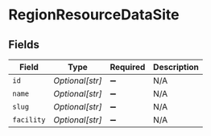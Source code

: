# RegionResourceDataSite


## Fields

| Field              | Type               | Required           | Description        |
| ------------------ | ------------------ | ------------------ | ------------------ |
| `id`               | *Optional[str]*    | :heavy_minus_sign: | N/A                |
| `name`             | *Optional[str]*    | :heavy_minus_sign: | N/A                |
| `slug`             | *Optional[str]*    | :heavy_minus_sign: | N/A                |
| `facility`         | *Optional[str]*    | :heavy_minus_sign: | N/A                |